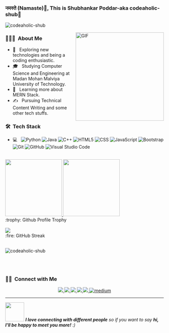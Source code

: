 ### नमस्ते (Namaste)🙏, This is Shubhankar Poddar-aka codeaholic-shub👋 
<p align="left"> <img src="https://komarev.com/ghpvc/?username=codeaholic-shub&label=Profile%20views&color=0e75b6&style=flat" alt="codeaholic-shub" /> </p>
 
<img align="right" alt="GIF" src="https://media.giphy.com/media/836HiJc7pgzy8iNXCn/giphy.gif" width="280px"/>
<h3> 👨🏻‍💻 &nbsp;About Me </h3>                                                                           


- 🤔 &nbsp; Exploring new technologies and being a coding enthusiastic.
- 🎓 &nbsp; Studying Computer Science and Engineering at Madan Mohan Malviya University of Technology.
- 🌱 &nbsp; Learning more about MERN Stack.
- ✍️ &nbsp; Pursuing Technical Content Writing and some other tech stuffs.

<h3> 🛠 &nbsp;Tech Stack</h3>

- 💻 &nbsp;
  ![Python](https://img.shields.io/badge/-Python-333333?style=flat&logo=python)
  ![Java](https://img.shields.io/badge/-Java-333333?style=flat&logo=Java&logoColor=007396)
  ![C++](https://img.shields.io/badge/-C++-333333?style=flat&logo=C%2B%2B&logoColor=00599C)
  ![HTML5](https://img.shields.io/badge/-HTML5-333333?style=flat&logo=HTML5)
  ![CSS](https://img.shields.io/badge/-CSS-333333?style=flat&logo=CSS3&logoColor=1572B6)
  ![JavaScript](https://img.shields.io/badge/-JavaScript-333333?style=flat&logo=javascript)
  ![Bootstrap](https://img.shields.io/badge/-Bootstrap-333333?style=flat&logo=bootstrap&logoColor=563D7C)
  ![Git](https://img.shields.io/badge/-Git-333333?style=flat&logo=git)
  ![GitHub](https://img.shields.io/badge/-GitHub-333333?style=flat&logo=github)
  ![Visual Studio Code](https://img.shields.io/badge/-Visual%20Studio%20Code-333333?style=flat&logo=visual-studio-code&logoColor=007ACC)
<br/>

<a href="https://github.com/codeaholic-shub">
  <img height="180em" src="https://github-readme-stats.vercel.app/api?username=codeaholic-shub&theme=buefy&show_icons=true" />
  <img height="180em" src="https://github-readme-stats.vercel.app/api/top-langs/?username=codeaholic-shub&theme=buefy&layout=compact" />
</a>

<br/>


<summary>:trophy: Github Profile Trophy</summary>
  <br/>
  <img src="https://github-profile-trophy.vercel.app/?username=codeaholic-shub&theme=monokai&row=1&no-frame=true&no-bg=true/">
  
  
  <summary>:fire: GitHub Streak</summary>
 <br>
<p><img align="center" src="https://github-readme-streak-stats.herokuapp.com/?user=codeaholic-shub&" alt="codeaholic-shub" /></p>
<br><br>


<h3> 🤝🏻 &nbsp;Connect with Me </h3>

<p align="center">
 <a href="https://www.linkedin.com/in/shubhankar-poddar-b58684193/">
    <img src="https://img.shields.io/badge/LinkedIn-%230077B5.svg?&style=flat-square&logo=linkedin&logoColor=white">
  </a>
 <a href="https://github.com/codeaholic-shub">
    <img src="https://img.shields.io/badge/Github-%230A0A0A.svg?&style=flat-square&logo=Github&logoColor=white">  
  </a>
<a href="https://www.facebook.com/shubhankar.poddar.50/">
    <img src="https://img.shields.io/badge/Facebook-%231877F2.svg?&style=flat-square&logo=facebook&logoColor=white">  
  </a>
 <a href="https://www.instagram.com/_s_h_u_b_h_a_n_k_a_r/">
    <img src="https://img.shields.io/badge/Instagram-%23E4405F.svg?&style=flat-square&logo=instagram&logoColor=white">
  </a>
<a href="https://twitter.com/ShubhankarPodd6">
    <img src="https://img.shields.io/badge/twitter-%230077D4.svg?&style=flat-square&logo=twitter&logoColor=white">
  </a>
 <a href="https://codeaholic-shub.medium.com/" target="_blank"><img src="https://img.shields.io/badge/medium-%230A0A0A.svg?&style=flat-square&logo=medium&logoColor=white" alt="medium"></a>
 </p>




---

<img src="https://media.giphy.com/media/LnQjpWaON8nhr21vNW/giphy.gif" width="60"> <em><b>I love connecting with different people</b> so if you want to say <b>hi, I'll be happy to meet you more!</b> :)</em>
